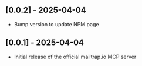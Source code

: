 ## [0.0.2] - 2025-04-04

- Bump version to update NPM page

## [0.0.1] - 2025-04-04

- Initial release of the official mailtrap.io MCP server
